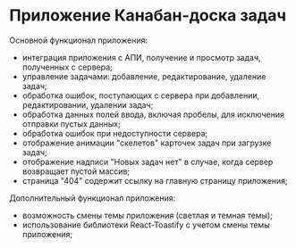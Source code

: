 # Приложение **Канабан-доска задач**

Основной функционал приложения: 
- интеграция приложения с АПИ, получение и просмотр задач, полученных с сервера; 
- управление задачами: добавление, редактирование, удаление задач;
- обработка ошибок, поступающих с сервера при добавлении, редактировании, удалении задач;
- обработка данных полей ввода, включая пробелы, для исключения отправки пустых данных;
- обработка ошибок при недоступности сервера;
- отображение анимации "скелетов" карточек задач при загрузке задач;
- отображение надписи "Новых задач нет" в случае, когда сервер возвращает пустой массив;
- страница "404" содержит ссылку на главную страницу приложения;

Дополнительный функционал приложения: 
- возможность смены темы приложения (светлая и темная темы);
- использование библиотеки React-Toastify с учетом смены темы приложения; 
